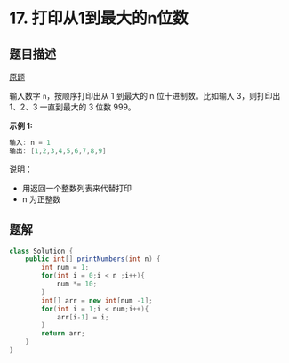 # 17. 打印从1到最大的n位数

## 题目描述

[原题](https://leetcode-cn.com/problems/da-yin-cong-1dao-zui-da-de-nwei-shu-lcof/)

输入数字 `n`，按顺序打印出从 1 到最大的 n 位十进制数。比如输入 3，则打印出 1、2、3 一直到最大的 3 位数 999。

**示例 1:**

```java
输入: n = 1
输出: [1,2,3,4,5,6,7,8,9]
```

说明：

- 用返回一个整数列表来代替打印
- n 为正整数

## 题解

```java
class Solution {
    public int[] printNumbers(int n) {
        int num = 1;
        for(int i = 0;i < n ;i++){
            num *= 10;
        }
        int[] arr = new int[num -1];
        for(int i = 1;i < num;i++){
            arr[i-1] = i;
        }
        return arr;
    }
}
```



